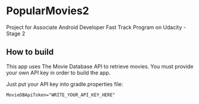 # PopularMovies2
Project for Associate Android Developer Fast Track Program on Udacity - Stage 2

## How to build

This app uses The Movie Database API to retrieve movies. You must provide your own API key in order to build the app.

Just put your API key into gradle.properties file:

`MovieDBApiToken="WRITE_YOUR_API_KEY_HERE"`
